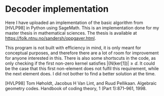# Decoder implementation

Here I have uploaded an implementation of the basic algorithm from [HVLP98] in Python using SageMath. This is an implementation done for my master thesis in mathematical sciences. The thesis is available at https://folk.ntnu.no/sandersh/oppgaver.html.

This program is not built with efficiency in mind, it is only meant for conceptual purposes, and therefore there are a lot of room for improvement for anyone interested in this. There is also some shortscuts in the code, as only checking if the first non-zero kernel satisfies $|(N(\textrm{ker}[1])| \geq d$. It could be the case that this first non-element does not fulfil this requirement, while the next element does. I did not bother to find a better solution at the time.


[HVLP98] Tom Høholdt, Jacobus H Van Lint, and Ruud Pellikaan. Algebraic geometry codes. Handbook of coding theory, 1 (Part 1):871–961, 1998.
